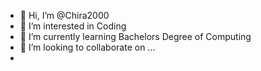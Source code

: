 - 👋 Hi, I’m @Chira2000
- 👀 I’m interested in Coding
- 🌱 I’m currently learning Bachelors Degree of Computing 
- 💞️ I’m looking to collaborate on ...
-

<!---
Chira2000/Chira2000 is a ✨ special ✨ repository because its `README.md` (this file) appears on your GitHub profile.
You can click the Preview link to take a look at your changes.
--->
